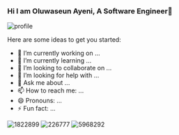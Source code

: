 ### Hi I am Oluwaseun Ayeni, A Software Engineer👋

![profile](https://user-images.githubusercontent.com/78281232/186422263-819e853a-95ef-48a1-b45b-d40de45fb7ce.png)




Here are some ideas to get you started:

- 🔭 I’m currently working on ...
- 🌱 I’m currently learning ...
- 👯 I’m looking to collaborate on ...
- 🤔 I’m looking for help with ...
- 💬 Ask me about ...
- 📫 How to reach me: ...
- 😄 Pronouns: ...
- ⚡ Fun fact: ...


![1822899](https://user-images.githubusercontent.com/78281232/186423726-fe174c1b-9ac0-4482-9cc2-d4d0ce172837.png)
![226777](https://user-images.githubusercontent.com/78281232/186424051-180ffa35-abf8-4dc4-85c8-28d149cb756d.png)
![5968292](https://user-images.githubusercontent.com/78281232/186424064-afd265b4-c755-4699-a578-50782877412f.png)
